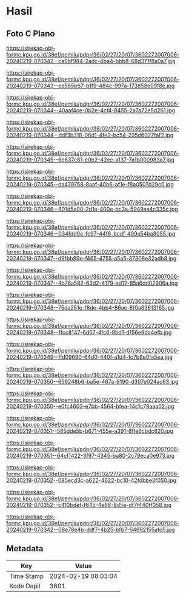 # Hasil

## Foto C Plano

https://sirekap-obj-formc.kpu.go.id/38ef/pemilu/pdpr/36/02/27/20/07/3602272007006-20240219-070342--ca9bf984-2adc-4ba4-bbb8-68d371f8a0a7.jpg

https://sirekap-obj-formc.kpu.go.id/38ef/pemilu/pdpr/36/02/27/20/07/3602272007006-20240219-070343--ee565b67-b1f9-484c-997a-173858e09f8e.jpg

https://sirekap-obj-formc.kpu.go.id/38ef/pemilu/pdpr/36/02/27/20/07/3602272007006-20240219-070344--40aaf4ce-0b2e-4cf4-8455-2a7a72e5d261.jpg

https://sirekap-obj-formc.kpu.go.id/38ef/pemilu/pdpr/36/02/27/20/07/3602272007006-20240219-070344--ddf3b318-06d1-4fe2-bc54-295d6027faf2.jpg

https://sirekap-obj-formc.kpu.go.id/38ef/pemilu/pdpr/36/02/27/20/07/3602272007006-20240219-070345--6e637c81-e0b2-42ec-a137-7a1b000983a7.jpg

https://sirekap-obj-formc.kpu.go.id/38ef/pemilu/pdpr/36/02/27/20/07/3602272007006-20240219-070345--da479758-8aaf-40b6-af1e-f8a0507d29c0.jpg

https://sirekap-obj-formc.kpu.go.id/38ef/pemilu/pdpr/36/02/27/20/07/3602272007006-20240219-070346--801d5e00-2d1e-400e-bc3a-5949aa4c335c.jpg

https://sirekap-obj-formc.kpu.go.id/38ef/pemilu/pdpr/36/02/27/20/07/3602272007006-20240219-070346--034fdd9e-fc97-44f6-bcdf-499a54ba8055.jpg

https://sirekap-obj-formc.kpu.go.id/38ef/pemilu/pdpr/36/02/27/20/07/3602272007006-20240219-070347--d9fbb89e-f465-4755-a5a5-37308e32adb8.jpg

https://sirekap-obj-formc.kpu.go.id/38ef/pemilu/pdpr/36/02/27/20/07/3602272007006-20240219-070347--4b76a582-63d2-4179-ad12-85a6dd02906a.jpg

https://sirekap-obj-formc.kpu.go.id/38ef/pemilu/pdpr/36/02/27/20/07/3602272007006-20240219-070348--75da251e-f8de-4bb4-86ae-8f0a83613165.jpg

https://sirekap-obj-formc.kpu.go.id/38ef/pemilu/pdpr/36/02/27/20/07/3602272007006-20240219-070348--1fcc8147-6d07-4fc6-9bd1-d156e9da4efb.jpg

https://sirekap-obj-formc.kpu.go.id/38ef/pemilu/pdpr/36/02/27/20/07/3602272007006-20240219-070349--ffd09690-64d0-440f-a1d4-fc7b8e0fa5ea.jpg

https://sirekap-obj-formc.kpu.go.id/38ef/pemilu/pdpr/36/02/27/20/07/3602272007006-20240219-070350--659248b6-ba5e-467a-8190-d307e024ac63.jpg

https://sirekap-obj-formc.kpu.go.id/38ef/pemilu/pdpr/36/02/27/20/07/3602272007006-20240219-070350--e0fc4603-e7bb-4564-bfea-14c1c79aaa02.jpg

https://sirekap-obj-formc.kpu.go.id/38ef/pemilu/pdpr/36/02/27/20/07/3602272007006-20240219-070351--585dde5b-b671-455e-a391-8ffe6cbdc620.jpg

https://sirekap-obj-formc.kpu.go.id/38ef/pemilu/pdpr/36/02/27/20/07/3602272007006-20240219-070351--64cf1422-3f97-4345-ba80-2c79eca0e973.jpg

https://sirekap-obj-formc.kpu.go.id/38ef/pemilu/pdpr/36/02/27/20/07/3602272007006-20240219-070352--085ecd3c-a622-4622-bc10-42fdbbe3f050.jpg

https://sirekap-obj-formc.kpu.go.id/38ef/pemilu/pdpr/36/02/27/20/07/3602272007006-20240219-070352--c410bdef-f645-4e66-8d5e-df7f440ff058.jpg

https://sirekap-obj-formc.kpu.go.id/38ef/pemilu/pdpr/36/02/27/20/07/3602272007006-20240219-070342--08e78e4b-ddf7-4b25-bfb7-54692155afd5.jpg


## Metadata

| Key        | Value               |
| ---------- | ------------------- |
| Time Stamp | 2024-02-19 08:03:04 |
| Kode Dapil | 3601                |



